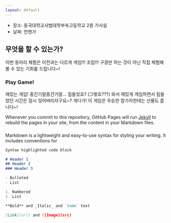 ```yaml
---
layout: default
---
```


- 장소: 동국대학교사범대학부속고등학교 2층 가사실
- 날짜: 언젠가

## 무엇을 할 수 있는가?

이번 동아리 체험은 이전과는 다르게 게임!!! 조립!!! 구경만 하는 것이 아닌 직접 체험해볼 수 있는 기회를 드립니다~!

### Play Game!

재밌는 게임! 중간기말중간기말... 힘들었죠? (그렇죠???) 와서 재밌게 게임하면서 힘들었던 시간은 잠시 잊어버리자구요~?
게다가! 이 게임은 우승한 참가자한테는 선물도 줍니다~!

Whenever you commit to this repository, GitHub Pages will run [Jekyll](https://jekyllrb.com/) to rebuild the pages in your site, from the content in your Markdown files.

### 

Markdown is a lightweight and easy-to-use syntax for styling your writing. It includes conventions for


```markdown
Syntax highlighted code block

# Header 1
## Header 2
### Header 3

- Bulleted
- List

1. Numbered
2. List

**Bold** and _Italic_ and `Code` text

[Link](url) and ![Image](src)
```



